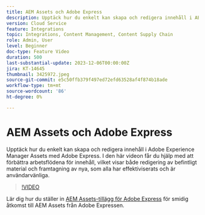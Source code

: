 ```yaml
---
title: AEM Assets och Adobe Express
description: Upptäck hur du enkelt kan skapa och redigera innehåll i AEM Assets med Adobe Express.
version: Cloud Service
feature: Integrations
topic: Integrations, Content Management, Content Supply Chain
role: Admin, User
level: Beginner
doc-type: Feature Video
duration: 500
last-substantial-update: 2023-12-06T00:00:00Z
jira: KT-14645
thumbnail: 3425972.jpeg
source-git-commit: e5c50ffb379f497ed72efd63528af4f874b18ade
workflow-type: tm+mt
source-wordcount: '86'
ht-degree: 0%

---
```



# AEM Assets och Adobe Express

Upptäck hur du enkelt kan skapa och redigera innehåll i Adobe Experience Manager Assets med Adobe Express. I den här videon får du hjälp med att förbättra arbetsflödena för innehåll, vilket visar både redigering av befintligt material och framtagning av nya, som alla har effektiviserats och är användarvänliga.

>[!VIDEO](https://video.tv.adobe.com/v/3425972/?learn=on)

Lär dig hur du ställer in [AEM Assets-tillägg för Adobe Express](./adobe-express-aem-assets-add-on.md) för smidig åtkomst till AEM Assets från Adobe Expressen.